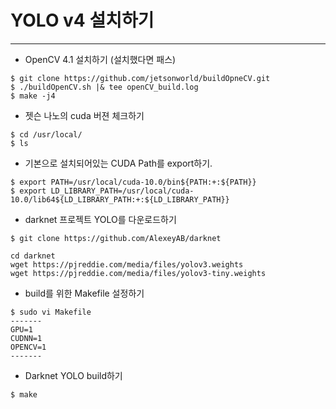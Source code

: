 # YOLO v4 설치하기
***

* OpenCV 4.1 설치하기 (설치했다면 패스)
```
$ git clone https://github.com/jetsonworld/buildOpneCV.git
$ ./buildOpenCV.sh |& tee openCV_build.log
$ make -j4
```

* 젯슨 나노의 cuda 버젼 체크하기
```
$ cd /usr/local/
$ ls
```

* 기본으로 설치되어있는 CUDA Path를 export하기.
```
$ export PATH=/usr/local/cuda-10.0/bin${PATH:+:${PATH}}
$ export LD_LIBRARY_PATH=/usr/local/cuda-10.0/lib64${LD_LIBRARY_PATH:+:${LD_LIBRARY_PATH}}
```

* darknet 프로젝트 YOLO를 다운로드하기
```
$ git clone https://github.com/AlexeyAB/darknet

cd darknet
wget https://pjreddie.com/media/files/yolov3.weights
wget https://pjreddie.com/media/files/yolov3-tiny.weights
```

* build를 위한 Makefile 설정하기
```
$ sudo vi Makefile
-------
GPU=1
CUDNN=1
OPENCV=1
-------
```

* Darknet YOLO build하기
```
$ make
```

